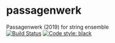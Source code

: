 # passagenwerk
Passagenwerk (2019) for string ensemble<br/>
[![Build Status](https://travis-ci.com/GregoryREvans/passagenwerk.svg?branch=master)](https://travis-ci.com/GregoryREvans/passagenwerk)
[![Code style: black](https://img.shields.io/badge/code%20style-black-000000.svg)](https://github.com/python/black)

